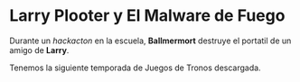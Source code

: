 # Larry Plooter y El Malware de Fuego

Durante un *hackacton* en la escuela, **Ballmermort** destruye el portatil de un amigo de **Larry**.

Tenemos la siguiente temporada de Juegos de Tronos descargada.